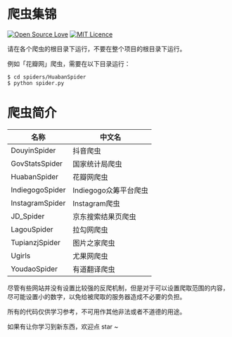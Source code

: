 # 爬虫集锦

[![Open Source Love](https://badges.frapsoft.com/os/v2/open-source.svg?v=103)](https://github.com/ellerbrock/open-source-badges/) [![MIT Licence](https://badges.frapsoft.com/os/mit/mit.png?v=103)](https://opensource.org/licenses/mit-license.php)

请在各个爬虫的根目录下运行，不要在整个项目的根目录下运行。

例如「花瓣网」爬虫，需要在以下目录运行：

```
$ cd spiders/HuabanSpider
$ python spider.py
```

# 爬虫简介

| 名称 | 中文名 |
|---|---|
|DouyinSpider| 抖音爬虫|
|GovStatsSpider|国家统计局爬虫|
|HuabanSpider|花瓣网爬虫|
|IndiegogoSpider|Indiegogo众筹平台爬虫|
|InstagramSpider|Instagram爬虫|
|JD_Spider|京东搜索结果页爬虫|
|LagouSpider|拉勾网爬虫|
|TupianzjSpider|图片之家爬虫|
|Ugirls|尤果网爬虫|
|YoudaoSpider|有道翻译爬虫|

尽管有些网站并没有设置比较强的反爬机制，但是对于可以设置爬取范围的内容，尽可能设置小的数字，以免给被爬取的服务器造成不必要的负担。

所有的代码仅供学习参考，不可用作其他非法或者不道德的用途。

如果有让你学习到新东西，欢迎点 star ~
